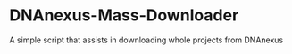 # DNAnexus-Mass-Downloader
A simple script that assists in downloading whole projects from DNAnexus
